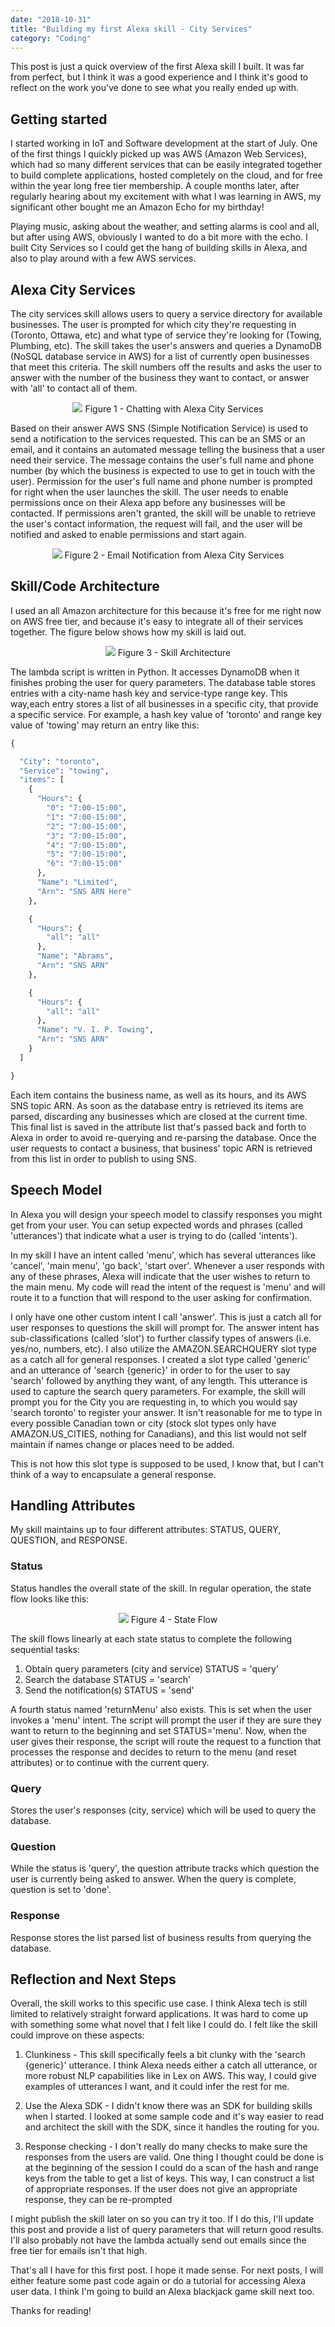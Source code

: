 ```yaml
---
date: "2018-10-31"
title: "Building my first Alexa skill - City Services"
category: "Coding"
---
```


This post is just a quick overview of the first Alexa skill I built. It was far from perfect, but I think it was a good experience and I think it's good to reflect on the work you've done to see what you really ended up with.

## Getting started
I started working in IoT and Software development at the start of July. One of the first things I quickly picked up was AWS (Amazon Web Services), which had so many different services that can be easily integrated together to build complete applications, hosted completely on the cloud, and for free within the year long free tier membership. A couple months later, after regularly hearing about my excitement with what I was learning in AWS, my significant other bought me an Amazon Echo for my birthday!

Playing music, asking about the weather, and setting alarms is cool and all, but after using AWS, obviously I wanted to do a bit more with the echo. I built City Services so I could get the hang of building skills in Alexa, and also to play around with a few AWS services.

## Alexa City Services
The city services skill allows users to query a service directory for available businesses. The user is prompted for which city they're requesting in (Toronto, Ottawa, etc) and what type of service they're looking for (Towing, Plumbing, etc). The skill takes the user's answers and queries a DynamoDB (NoSQL database service in AWS) for a list of currently open businesses that meet this criteria. The skill numbers off the results and asks the user to answer with the number of the business they want to contact, or answer with 'all' to contact all of them. 


<p align="center">
  <img src="https://github.com/wangraym/personal_blog/blob/master/images/services_sent.png">
  Figure 1 - Chatting with Alexa City Services
</p>

Based on their answer AWS SNS (Simple Notification Service) is used to send a notification to the services requested. This can be an SMS or an email, and it contains an automated message telling the business that a user need their service. The message contains the user's full name and phone number (by which the business is expected to use to get in touch with the user). Permission for the user's full name and phone number is prompted for right when the user launches the skill. The user needs to enable permissions once on their Alexa app before any businesses will be contacted. If permissions aren't granted, the skill will be unable to retrieve the user's contact information, the request will fail, and the user will be notified and asked to enable permissions and start again.

<p align="center">
  <img src="https://github.com/wangraym/personal_blog/blob/master/images/services_email.png">
  Figure 2 - Email Notification from Alexa City Services
</p>

## Skill/Code Architecture
I used an all Amazon architecture for this because it's free for me right now on AWS free tier, and because it's easy to integrate all of their services together. The figure below shows how my skill is laid out.

<p align="center">
    <img src=https://github.com/wangraym/personal_blog/blob/master/images/services_flow.png)>
    Figure 3 - Skill Architecture
</p>

The lambda script is written in Python. It accesses DynamoDB when it finishes probing the user for query parameters. The database table stores entries with a city-name hash key and service-type range key. This way,each entry stores a list of all businesses in a specific city, that provide a specific service. For example, a hash key value of 'toronto' and range key value of 'towing' may return an entry like this:

```python
{

  "City": "toronto",
  "Service": "towing",
  "items": [
    {
      "Hours": {
        "0": "7:00-15:00",
        "1": "7:00-15:00",
        "2": "7:00-15:00",
        "3": "7:00-15:00",
        "4": "7:00-15:00",
        "5": "7:00-15:00",
        "6": "7:00-15:00"
      },
      "Name": "Limited",
      "Arn": "SNS ARN Here"
    },

    {
      "Hours": {
        "all": "all"
      },
      "Name": "Abrams",
      "Arn": "SNS ARN"
    },

    {
      "Hours": {
        "all": "all"
      },
      "Name": "V. I. P. Towing",
      "Arn": "SNS ARN"
    }
  ]

}
```

Each item contains the business name, as well as its hours, and its AWS SNS topic ARN. As soon as the database entry is retrieved its items are parsed, discarding any businesses which are closed at the current time. This final list is saved in the attribute list that's passed back and forth to Alexa in order to avoid re-querying and re-parsing the database. Once the user requests to contact a business, that business' topic ARN is retrieved from this list in order to publish to using SNS.

## Speech Model
In Alexa you will design your speech model to classify responses you might get from your user. You can setup expected words and phrases (called 'utterances') that indicate what a user is trying to do (called 'intents'). 

In my skill I have an intent called 'menu', which has several utterances like 'cancel', 'main menu', 'go back', 'start over'. Whenever a user responds with any of these phrases, Alexa will indicate that the user wishes to return to the main menu. My code will read the intent of the request is 'menu' and will route it to a function that will respond to the user asking for confirmation.

I only have one other custom intent I call 'answer'. This is just a catch all for user responses to questions the skill will prompt for. The answer intent has sub-classifications (called 'slot') to further classify types of answers (i.e. yes/no, numbers, etc). I also utilize the AMAZON.SEARCHQUERY slot type as a catch all for general responses. I created a slot type called 'generic' and an utterance of 'search {generic}' in order to for the user to say 'search' followed by anything they want, of any length. This utterance is used to capture the search query parameters. For example, the skill will prompt you for the City you are requesting in, to which you would say 'search toronto' to register your answer. It isn't reasonable for me to type in every possible Canadian town or city (stock slot types only have AMAZON.US_CITIES, nothing for Canadians), and this list would not self maintain if names change or places need to be added.

This is not how this slot type is supposed to be used, I know that, but I can't think of a way to encapsulate a general response. 

## Handling Attributes
My skill maintains up to four different attributes: STATUS, QUERY, QUESTION, and RESPONSE.

### Status
Status handles the overall state of the skill. In regular operation, the state flow looks like this:

<p align="center">
    <img src=https://github.com/wangraym/personal_blog/blob/master/images/services_status.png)>
    Figure 4 - State Flow
</p>

The skill flows linearly at each state status to complete the following sequential tasks:

1) Obtain query parameters (city and service)               STATUS = 'query'
2) Search the database                                      STATUS = 'search'
3) Send the notification(s)                                 STATUS = 'send'

A fourth status named 'returnMenu' also exists. This is set when the user invokes a 'menu' intent. The script will prompt the user if they are sure they want to return to the beginning and set STATUS='menu'. Now, when the user gives their response, the script will route the request to a function that processes the response and decides to return to the menu (and reset attributes) or to continue with the current query.

### Query
Stores the user's responses (city, service) which will be used to query the database.

### Question
While the status is 'query', the question attribute tracks which question the user is currently being asked to answer. When the query is complete, question is set to 'done'.

### Response
Response stores the list parsed list of business results from querying the database. 

## Reflection and Next Steps
Overall, the skill works to this specific use case. I think Alexa tech is still limited to relatively straight forward applications. It was hard to come up with something some what novel that I felt like I could do. I felt like the skill could improve on these aspects:

1) Clunkiness - This skill specifically feels a bit clunky with the 'search {generic}' utterance. I think Alexa needs either a catch all utterance, or more robust NLP capabilities like in Lex on AWS. This way, I could give examples of utterances I want, and it could infer the rest for me. 

2) Use the Alexa SDK - I didn't know there was an SDK for building skills when I started. I looked at some sample code and it's way easier to read and architect the skill with the SDK, since it handles the routing for you.

3) Response checking - I don't really do many checks to make sure the responses from the users are valid. One thing I thought could be done is at the beginning of the session I could do a scan of the hash and range keys from the table to get a list of keys. This way, I can construct a list of appropriate responses. If the user does not give an appropriate response, they can be re-prompted

I might publish the skill later on so you can try it too. If I do this, I'll update this post and provide a list of query parameters that will return good results. I'll also probably not have the lambda actually send out emails since the free tier for emails isn't that high.


That's all I have for this first post. I hope it made sense. For next posts, I will either feature some past code again or do a tutorial for accessing Alexa user data. I think I'm going to build an Alexa blackjack game skill next too.

Thanks for reading!